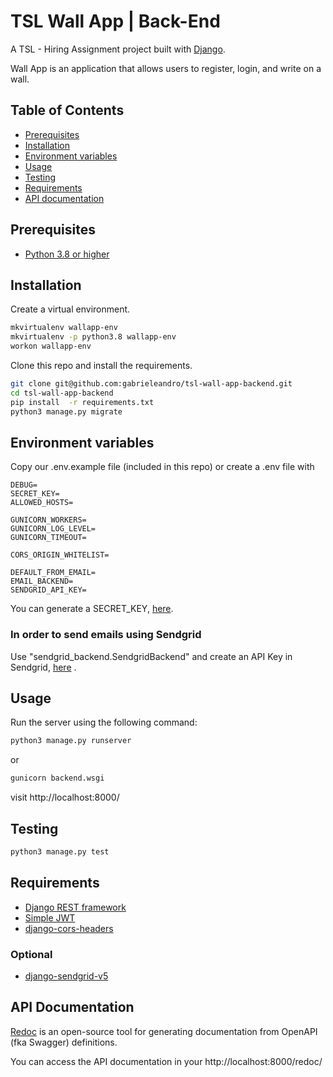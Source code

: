 # TSL Wall App | Back-End

A TSL - Hiring Assignment project built with [Django](https://www.djangoproject.com/).

Wall App is an application that allows users to register, login, and write on a wall.

## Table of Contents

- [Prerequisites](#prerequisites)
- [Installation](#installation)
- [Environment variables](#environment-variables)
- [Usage](#usage)
- [Testing](#testing)
- [Requirements](#requirements)
- [API documentation](#api-documentation)

## Prerequisites

- [Python 3.8 or higher](https://www.python.org/downloads/)

## Installation

Create a virtual environment.

```bash
mkvirtualenv wallapp-env
mkvirtualenv -p python3.8 wallapp-env
workon wallapp-env
```

Clone this repo and install the requirements.

```bash
git clone git@github.com:gabrieleandro/tsl-wall-app-backend.git
cd tsl-wall-app-backend
pip install  -r requirements.txt
python3 manage.py migrate
```

## Environment variables
Copy our .env.example file (included in this repo) or create a .env file with 

```env
DEBUG=
SECRET_KEY=
ALLOWED_HOSTS=

GUNICORN_WORKERS=
GUNICORN_LOG_LEVEL=
GUNICORN_TIMEOUT=

CORS_ORIGIN_WHITELIST=

DEFAULT_FROM_EMAIL=
EMAIL_BACKEND=
SENDGRID_API_KEY=
```

You can generate a SECRET_KEY, [here](https://djecrety.ir/).

### In order to send emails using Sendgrid
Use "sendgrid_backend.SendgridBackend" and create an API Key in Sendgrid, [here](https://app.sendgrid.com/settings/api_keys) .

## Usage

Run the server using the following command:

```bash
python3 manage.py runserver
```

or

```bash
gunicorn backend.wsgi
```

visit http://localhost:8000/

## Testing

```bash
python3 manage.py test
```
## Requirements

- [Django REST framework](https://www.django-rest-framework.org/)
- [Simple JWT](https://django-rest-framework-simplejwt.readthedocs.io/en/latest/index.html)
- [django-cors-headers](https://github.com/adamchainz/django-cors-headers)

### Optional

- [django-sendgrid-v5](https://github.com/sklarsa/django-sendgrid-v5)

## API Documentation

[Redoc](https://github.com/Redocly/redoc) is an open-source tool for generating documentation from OpenAPI (fka Swagger) definitions.

You can access the API documentation in your http://localhost:8000/redoc/